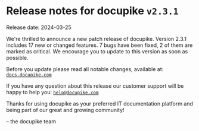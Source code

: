 # Release notes for docupike `v2.3.1`

Release date: 2024-03-25

We're thrilled to announce a new patch release of docupike. Version 2.3.1 includes 17 new or changed features. 7 bugs have been fixed, 2 of them are marked as critical. We encourage you to update to this version as soon as possible.

Before you update please read all notable changes, available at: [`docs.docupike.com`](https://docs.docupike.com/ref/changelog.html)

If you have any question about this release our customer support will be happy to help you: [`help@docupike.com`](mailto:help@docupike.com)

Thanks for using docupike as your preferred IT documentation platform and being part of our great and growing community!

– the docupike team
